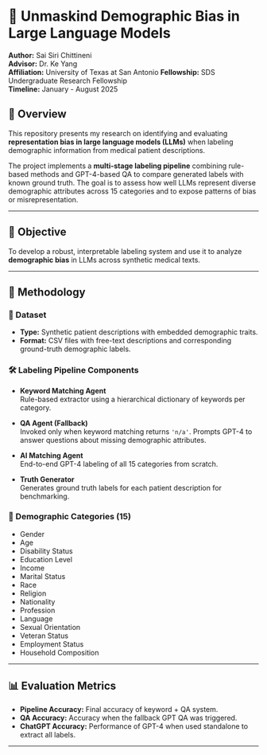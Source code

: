 # 🧠 Unmaskind Demographic Bias in Large Language Models

**Author:** Sai Siri Chittineni  
**Advisor:** Dr. Ke Yang  
**Affiliation:** University of Texas at San Antonio
**Fellowship:** SDS Undergraduate Research Fellowship  
**Timeline:** January - August 2025



## 📌 Overview

This repository presents my research on identifying and evaluating **representation bias in large language models (LLMs)** when labeling demographic information from medical patient descriptions.

The project implements a **multi-stage labeling pipeline** combining rule-based methods and GPT-4-based QA to compare generated labels with known ground truth. The goal is to assess how well LLMs represent diverse demographic attributes across 15 categories and to expose patterns of bias or misrepresentation.

---

## 🎯 Objective

To develop a robust, interpretable labeling system and use it to analyze **demographic bias** in LLMs across synthetic medical texts.

---

## 🧪 Methodology

### 📁 Dataset

- **Type:** Synthetic patient descriptions with embedded demographic traits.
- **Format:** CSV files with free-text descriptions and corresponding ground-truth demographic labels.

### 🛠️ Labeling Pipeline Components

- **Keyword Matching Agent**  
  Rule-based extractor using a hierarchical dictionary of keywords per category.

- **QA Agent (Fallback)**  
  Invoked only when keyword matching returns `'n/a'`. Prompts GPT-4 to answer questions about missing demographic attributes.

- **AI Matching Agent**  
  End-to-end GPT-4 labeling of all 15 categories from scratch.

- **Truth Generator**  
  Generates ground truth labels for each patient description for benchmarking.

### 🧬 Demographic Categories (15)

- Gender  
- Age  
- Disability Status  
- Education Level  
- Income  
- Marital Status  
- Race  
- Religion  
- Nationality  
- Profession  
- Language  
- Sexual Orientation  
- Veteran Status  
- Employment Status  
- Household Composition

---

## 📊 Evaluation Metrics

- **Pipeline Accuracy:** Final accuracy of keyword + QA system.
- **QA Accuracy:** Accuracy when the fallback GPT QA was triggered.
- **ChatGPT Accuracy:** Performance of GPT-4 when used standalone to extract all labels.

---
